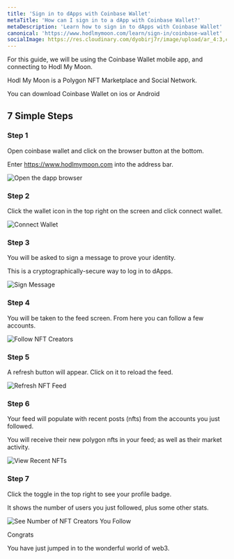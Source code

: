 ```yaml
---
title: 'Sign in to dApps with Coinbase Wallet'
metaTitle: 'How can I sign in to a dApp with Coinbase Wallet?'
metaDescription: 'Learn how to sign in to dApps with Coinbase Wallet'
canonical: 'https://www.hodlmymoon.com/learn/sign-in/coinbase-wallet'
socialImage: https://res.cloudinary.com/dyobirj7r/image/upload/ar_4:3,c_fill,w_1080/prod/nfts/bafkreialkfpobi4ekcwegnavzixtamotcntxuzdnpj3wygdrwso4baqegy
---
```

For this guide, we will be using the Coinbase Wallet mobile app, and connecting to Hodl My Moon.

Hodl My Moon is a Polygon NFT Marketplace and Social Network.

You can download Coinbase Wallet on ios or Android

## 7 Simple Steps
### Step 1
Open coinbase wallet and click on the browser button at the bottom.

Enter https://www.hodlmymoon.com into the address bar.

![Open the dapp browser](https://res.cloudinary.com/dyobirj7r/image/upload/w_300/docs/goskydcbp4eda82td2nt.jpg)

### Step 2
Click the wallet icon in the top right on the screen and click connect wallet.

![Connect Wallet](https://res.cloudinary.com/dyobirj7r/image/upload/w_300/docs/xxevrfj60f9imvgdr2bo.jpg)

### Step 3
You will be asked to sign a message to prove your identity.

This is a cryptographically-secure way to log in to dApps.

![Sign Message](https://res.cloudinary.com/dyobirj7r/image/upload/w_300/docs/ekxo7rzpari6twpobhd7.jpg)

### Step 4
You will be taken to the feed screen. From here you can follow a few accounts.

![Follow NFT Creators](https://res.cloudinary.com/dyobirj7r/image/upload/w_300/docs/gd2ybhvilncouwm08lwk.jpg)

### Step 5
A refresh button will appear. Click on it to reload the feed.

![Refresh NFT Feed](https://res.cloudinary.com/dyobirj7r/image/upload/w_300/docs/hlf1outf0blvc4x9p9nj.jpg)

### Step 6
Your feed will populate with recent posts (nfts) from the accounts you just followed.

You will receive their new polygon nfts in your feed; as well as their market activity.

![View Recent NFTs](https://res.cloudinary.com/dyobirj7r/image/upload/w_300/docs/bq7ukmhlmq3eawkykbcl.jpg)

### Step 7
Click the toggle in the top right to see your profile badge.

It shows the number of users you just followed, plus some other stats.

![See Number of NFT Creators You Follow](https://res.cloudinary.com/dyobirj7r/image/upload/w_300/docs/gfvkhsfm4eqygzbc32ie.jpg)

Congrats

You have just jumped in to the wonderful world of web3.
